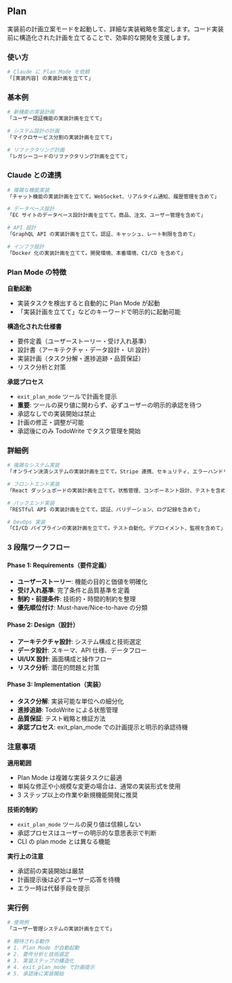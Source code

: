 ## Plan

実装前の計画立案モードを起動して、詳細な実装戦略を策定します。コード実装前に構造化された計画を立てることで、効率的な開発を支援します。

### 使い方

```bash
# Claude に Plan Mode を依頼
「[実装内容] の実装計画を立てて」
```

### 基本例

```bash
# 新機能の実装計画
「ユーザー認証機能の実装計画を立てて」

# システム設計の計画
「マイクロサービス分割の実装計画を立てて」

# リファクタリング計画
「レガシーコードのリファクタリング計画を立てて」
```

### Claude との連携

```bash
# 複雑な機能実装
「チャット機能の実装計画を立てて。WebSocket、リアルタイム通知、履歴管理を含めて」

# データベース設計
「EC サイトのデータベース設計計画を立てて。商品、注文、ユーザー管理を含めて」

# API 設計
「GraphQL API の実装計画を立てて。認証、キャッシュ、レート制限を含めて」

# インフラ設計
「Docker 化の実装計画を立てて。開発環境、本番環境、CI/CD を含めて」
```

### Plan Mode の特徴

**自動起動**

- 実装タスクを検出すると自動的に Plan Mode が起動
- 「実装計画を立てて」などのキーワードで明示的に起動可能

**構造化された仕様書**

- 要件定義（ユーザーストーリー・受け入れ基準）
- 設計書（アーキテクチャ・データ設計・ UI 設計）
- 実装計画（タスク分解・進捗追跡・品質保証）
- リスク分析と対策

**承認プロセス**

- `exit_plan_mode` ツールで計画を提示
- **重要**: ツールの戻り値に関わらず、必ずユーザーの明示的承認を待つ
- 承認なしでの実装開始は禁止
- 計画の修正・調整が可能
- 承認後にのみ TodoWrite でタスク管理を開始

### 詳細例

```bash
# 複雑なシステム実装
「オンライン決済システムの実装計画を立てて。Stripe 連携、セキュリティ、エラーハンドリングを含めて」

# フロントエンド実装
「React ダッシュボードの実装計画を立てて。状態管理、コンポーネント設計、テストを含めて」

# バックエンド実装
「RESTful API の実装計画を立てて。認証、バリデーション、ログ記録を含めて」

# DevOps 実装
「CI/CD パイプラインの実装計画を立てて。テスト自動化、デプロイメント、監視を含めて」
```

### 3 段階ワークフロー

#### Phase 1: Requirements（要件定義）

- **ユーザーストーリー**: 機能の目的と価値を明確化
- **受け入れ基準**: 完了条件と品質基準を定義
- **制約・前提条件**: 技術的・時間的制約を整理
- **優先順位付け**: Must-have/Nice-to-have の分類

#### Phase 2: Design（設計）

- **アーキテクチャ設計**: システム構成と技術選定
- **データ設計**: スキーマ、API 仕様、データフロー
- **UI/UX 設計**: 画面構成と操作フロー
- **リスク分析**: 潜在的問題と対策

#### Phase 3: Implementation（実装）

- **タスク分解**: 実装可能な単位への細分化
- **進捗追跡**: TodoWrite による状態管理
- **品質保証**: テスト戦略と検証方法
- **承認プロセス**: exit_plan_mode での計画提示と明示的承認待機

### 注意事項

**適用範囲**

- Plan Mode は複雑な実装タスクに最適
- 単純な修正や小規模な変更の場合は、通常の実装形式を使用
- 3 ステップ以上の作業や新規機能開発に推奨

**技術的制約**

- `exit_plan_mode` ツールの戻り値は信頼しない
- 承認プロセスはユーザーの明示的な意思表示で判断
- CLI の plan mode とは異なる機能

**実行上の注意**

- 承認前の実装開始は厳禁
- 計画提示後は必ずユーザー応答を待機
- エラー時は代替手段を提示

### 実行例

```bash
# 使用例
「ユーザー管理システムの実装計画を立てて」

# 期待される動作
# 1. Plan Mode が自動起動
# 2. 要件分析と技術選定
# 3. 実装ステップの構造化
# 4. exit_plan_mode で計画提示
# 5. 承認後に実装開始
```
